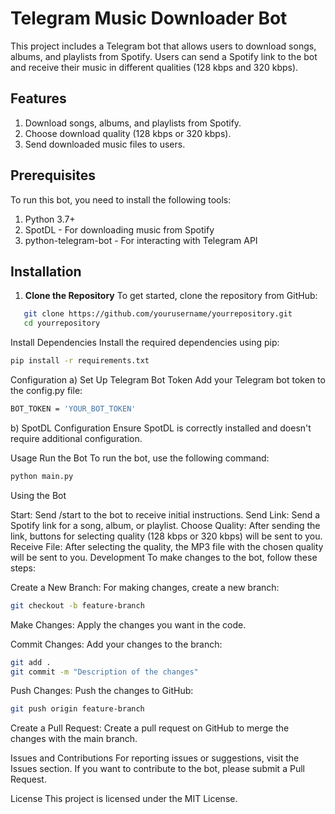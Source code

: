 # Telegram Music Downloader Bot

This project includes a Telegram bot that allows users to download songs, albums, and playlists from Spotify. Users can send a Spotify link to the bot and receive their music in different qualities (128 kbps and 320 kbps).

## Features
1. Download songs, albums, and playlists from Spotify.
2. Choose download quality (128 kbps or 320 kbps).
3. Send downloaded music files to users.

## Prerequisites
To run this bot, you need to install the following tools:

1. Python 3.7+
2. SpotDL - For downloading music from Spotify
3. python-telegram-bot - For interacting with Telegram API

## Installation

1. **Clone the Repository**
   To get started, clone the repository from GitHub:

```bash
   git clone https://github.com/yourusername/yourrepository.git
   cd yourrepository
```
Install Dependencies
Install the required dependencies using pip:

```bash
pip install -r requirements.txt
```
Configuration
a) Set Up Telegram Bot Token
Add your Telegram bot token to the config.py file:


```bash
BOT_TOKEN = 'YOUR_BOT_TOKEN'
```
b) SpotDL Configuration
Ensure SpotDL is correctly installed and doesn't require additional configuration.

Usage
Run the Bot
To run the bot, use the following command:

```bash
python main.py
```
Using the Bot

Start: Send /start to the bot to receive initial instructions.
Send Link: Send a Spotify link for a song, album, or playlist.
Choose Quality: After sending the link, buttons for selecting quality (128 kbps or 320 kbps) will be sent to you.
Receive File: After selecting the quality, the MP3 file with the chosen quality will be sent to you.
Development
To make changes to the bot, follow these steps:

Create a New Branch: For making changes, create a new branch:

```bash
git checkout -b feature-branch
```
Make Changes: Apply the changes you want in the code.

Commit Changes: Add your changes to the branch:

```bash
git add .
git commit -m "Description of the changes"
```
Push Changes: Push the changes to GitHub:

```bash
git push origin feature-branch
```
Create a Pull Request: Create a pull request on GitHub to merge the changes with the main branch.

Issues and Contributions
For reporting issues or suggestions, visit the Issues section. If you want to contribute to the bot, please submit a Pull Request.

License
This project is licensed under the MIT License.


